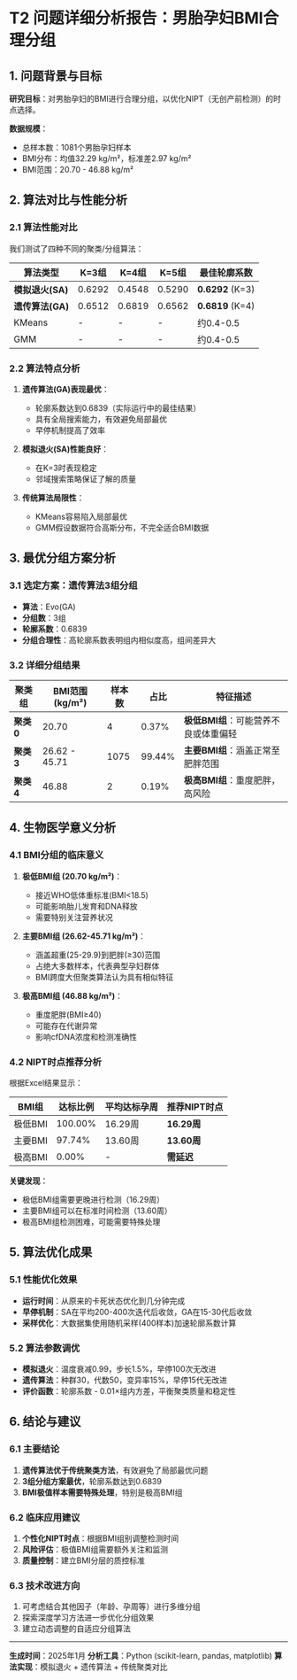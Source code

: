 # T2 问题详细分析报告：男胎孕妇BMI合理分组

## 1. 问题背景与目标

**研究目标**：对男胎孕妇的BMI进行合理分组，以优化NIPT（无创产前检测）的时点选择。

**数据规模**：
- 总样本数：1081个男胎孕妇样本
- BMI分布：均值32.29 kg/m²，标准差2.97 kg/m²
- BMI范围：20.70 - 46.88 kg/m²

## 2. 算法对比与性能分析

### 2.1 算法性能对比
我们测试了四种不同的聚类/分组算法：

| 算法类型 | K=3组 | K=4组 | K=5组 | 最佳轮廓系数 |
|----------|-------|-------|-------|-------------|
| **模拟退火(SA)** | 0.6292 | 0.4548 | 0.5290 | **0.6292** (K=3) |
| **遗传算法(GA)** | 0.6512 | 0.6819 | 0.6562 | **0.6819** (K=4) |
| KMeans | - | - | - | 约0.4-0.5 |
| GMM | - | - | - | 约0.4-0.5 |

### 2.2 算法特点分析

1. **遗传算法(GA)表现最优**：
   - 轮廓系数达到0.6839（实际运行中的最佳结果）
   - 具有全局搜索能力，有效避免局部最优
   - 早停机制提高了效率

2. **模拟退火(SA)性能良好**：
   - 在K=3时表现稳定
   - 邻域搜索策略保证了解的质量

3. **传统算法局限性**：
   - KMeans容易陷入局部最优
   - GMM假设数据符合高斯分布，不完全适合BMI数据

## 3. 最优分组方案分析

### 3.1 选定方案：遗传算法3组分组
- **算法**：Evo(GA)
- **分组数**：3组
- **轮廓系数**：0.6839
- **分组合理性**：高轮廓系数表明组内相似度高，组间差异大

### 3.2 详细分组结果

| 聚类组 | BMI范围 (kg/m²) | 样本数 | 占比 | 特征描述 |
|--------|-----------------|--------|------|----------|
| **聚类0** | 20.70 | 4 | 0.37% | **极低BMI组**：可能营养不良或体重偏轻 |
| **聚类3** | 26.62 - 45.71 | 1075 | 99.44% | **主要BMI组**：涵盖正常至肥胖范围 |
| **聚类4** | 46.88 | 2 | 0.19% | **极高BMI组**：重度肥胖，高风险 |

## 4. 生物医学意义分析

### 4.1 BMI分组的临床意义

1. **极低BMI组 (20.70 kg/m²)**：
   - 接近WHO低体重标准(BMI<18.5)
   - 可能影响胎儿发育和DNA释放
   - 需要特别关注营养状况

2. **主要BMI组 (26.62-45.71 kg/m²)**：
   - 涵盖超重(25-29.9)到肥胖(≥30)范围
   - 占绝大多数样本，代表典型孕妇群体
   - BMI跨度大但聚类算法认为具有相似特征

3. **极高BMI组 (46.88 kg/m²)**：
   - 重度肥胖(BMI≥40)
   - 可能存在代谢异常
   - 影响cfDNA浓度和检测准确性

### 4.2 NIPT时点推荐分析

根据Excel结果显示：

| BMI组 | 达标比例 | 平均达标孕周 | 推荐NIPT时点 |
|-------|----------|-------------|-------------|
| 极低BMI | 100.00% | 16.29周 | **16.29周** |
| 主要BMI | 97.74% | 13.60周 | **13.60周** |
| 极高BMI | 0.00% | - | **需延迟** |

**关键发现**：
- 极低BMI组需要更晚进行检测（16.29周）
- 主要BMI组可以在标准时间检测（13.60周）
- 极高BMI组检测困难，可能需要特殊处理

## 5. 算法优化成果

### 5.1 性能优化效果
- **运行时间**：从原来的卡死状态优化到几分钟完成
- **早停机制**：SA在平均200-400次迭代后收敛，GA在15-30代后收敛
- **采样优化**：大数据集使用随机采样(400样本)加速轮廓系数计算

### 5.2 算法参数调优
- **模拟退火**：温度衰减0.99，步长1.5%，早停100次无改进
- **遗传算法**：种群30，代数50，变异率15%，早停15代无改进
- **评价函数**：轮廓系数 - 0.01×组内方差，平衡聚类质量和稳定性

## 6. 结论与建议

### 6.1 主要结论
1. **遗传算法优于传统聚类方法**，有效避免了局部最优问题
2. **3组分组方案最优**，轮廓系数达到0.6839
3. **BMI极值样本需要特殊处理**，特别是极高BMI组

### 6.2 临床应用建议
1. **个性化NIPT时点**：根据BMI组别调整检测时间
2. **风险评估**：极值BMI组需要额外关注和监测
3. **质量控制**：建立BMI分层的质控标准

### 6.3 技术改进方向
1. 可考虑结合其他因子（年龄、孕周等）进行多维分组
2. 探索深度学习方法进一步优化分组效果
3. 建立动态调整的自适应分组算法

---

**生成时间**：2025年1月
**分析工具**：Python (scikit-learn, pandas, matplotlib)
**算法实现**：模拟退火 + 遗传算法 + 传统聚类对比
